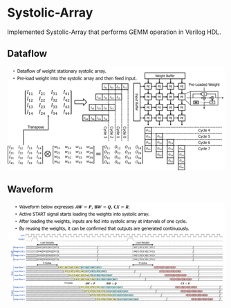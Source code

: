 # Systolic-Array
Implemented Systolic-Array that performs GEMM operation in Verilog HDL.

## Dataflow
<img src="/Weight-Stationary/image/SystolicArray.jpg">

## Waveform
<img src="/Weight-Stationary/image/SystolicArray2.jpg">
